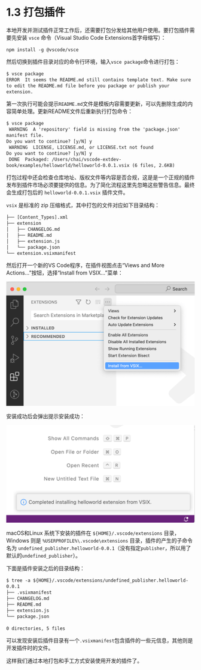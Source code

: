 # 1.3 打包插件

本地开发并测试插件正常工作后，还需要打包分发给其他用户使用。要打包插件需要先安装 `vsce` 命令（Visual Studio Code Extensions首字母缩写）：

```
npm install -g @vscode/vsce
```

然后切换到插件目录对应的命令行环境，输入`vsce package`命令进行打包：

```
$ vsce package
ERROR  It seems the README.md still contains template text. Make sure to edit the README.md file before you package or publish your extension.
```

第一次执行可能会提示`README.md`文件是模板内容需要更新，可以先删除生成的内容简单处理。更新README文件后重新执行打包命令：

```
$ vsce package
 WARNING  A 'repository' field is missing from the 'package.json' manifest file.
Do you want to continue? [y/N] y
 WARNING  LICENSE, LICENSE.md, or LICENSE.txt not found
Do you want to continue? [y/N] y
 DONE  Packaged: /Users/chai/vscode-extdev-book/examples/helloworld/helloworld-0.0.1.vsix (6 files, 2.6KB)
```

打包过程中还会检查仓库地址、版权文件等内容是否合规，这是是一个正规的插件发布到插件市场必须要提供的信息。为了简化流程这里先忽略这些警告信息。最终会生成打包后的 `helloworld-0.0.1.vsix` 插件文件。

`vsix` 是标准的 zip 压缩格式，其中打包的文件对应如下目录结构：

```
├── [Content_Types].xml
├── extension
│   ├── CHANGELOG.md
│   ├── README.md
│   ├── extension.js
│   └── package.json
└── extension.vsixmanifest
```

然后打开一个新的VS Code程序，在插件视图点击“Views and More Actions...”按钮，选择“Install from VSIX...”菜单：

![](../images/ch1.3-01.png)

安装成功后会弹出提示安装成功：

![](../images/ch1.3-02.png)

macOS和Linux 系统下安装的插件在 `${HOME}/.vscode/extensions` 目录，Windows 则是 `%USERPROFILE%\.vscode\extensions` 目录，插件的产生的子命令名为 `undefined_publisher.helloworld-0.0.1`（没有指定`publisher`，所以用了默认的`undefined_publisher`）。

下面是插件安装之后的目录结构：

```
$ tree -a ${HOME}/.vscode/extensions/undefined_publisher.helloworld-0.0.1
├── .vsixmanifest
├── CHANGELOG.md
├── README.md
├── extension.js
└── package.json

0 directories, 5 files
```

可以发现安装后插件目录有一个`.vsixmanifest`包含插件的一些元信息，其他则是开发插件时的文件。

这样我们通过本地打包和手工方式安装使用开发的插件了。
